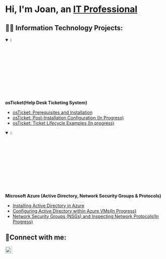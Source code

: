<h1>Hi, I'm Joan, an <a href="https://www.linkedin.com/in/joan-pena-231427221/">IT Professional</a></h1>

<h2>👨‍💻 Information Technology Projects:</h2>

<details open> 
 <summary><img src="https://github.com/Joanrpena/joanrpena/assets/131486928/28788abd-1c56-4977-a40d-8c43d6f4ce57" height="5%" width="10%"/></summary>
 <b>osTicket(Help Desk Ticketing System)</b>
 
  - [osTicket: Prerequisites and Installation](https://github.com/joanrpena/osticket-prereqs)
  - [osTicket: Post-Installation Configuration (In Progress)](https://github.com/joanrpena/post-install-config)
  - [osTicket: Ticket Lifecycle Examples (In progress)](https://github.com/joanrpena/ticket-lifecycle)
</details>

<details open>
<summary><img src="https://github.com/Joanrpena/joanrpena/assets/131486928/0b832d62-eacc-4bea-bf2a-30e86bde29ee" height="5%" width="12%"/></summary>
   <b>Microsoft Azure (Active Directory, Network Security Groups & Protocols)</b>

  - [Installing Active Directory in Azure](https://github.com/joanrpena/install-ad)
  - [Configuring Active Directory within Azure VMs(In Progress)](https://github.com/joanrpena/configure-ad)
  - [Network Security Groups (NSGs) and Inspecting Network Protocols(In Progress)](https://github.com/joanrpena/azure-network-protocols)

</details>
<h2>🤳Connect with me:</h2>

[<img align="left" alt="Joan | LinkedIn" width="22px" src="https://cdn.jsdelivr.net/npm/simple-icons@v3/icons/linkedin.svg" />][linkedin]


[linkedin]:https://www.linkedin.com/in/joan-pena-231427221/
